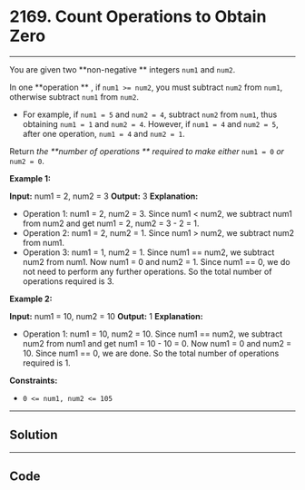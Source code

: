 # 2169. Count Operations to Obtain Zero

---

You are given two **non-negative ** integers `num1` and `num2`.

In one **operation ** , if `num1 >= num2`, you must subtract `num2` from `num1`, otherwise subtract `num1` from `num2`.

  * For example, if `num1 = 5` and `num2 = 4`, subtract `num2` from `num1`, thus obtaining `num1 = 1` and `num2 = 4`. However, if `num1 = 4` and `num2 = 5`, after one operation, `num1 = 4` and `num2 = 1`.



Return _the **number of operations ** required to make either_ `num1 = 0` _or_ `num2 = 0`.

 

**Example 1:**


**Input:** num1 = 2, num2 = 3
**Output:** 3
**Explanation:** 
- Operation 1: num1 = 2, num2 = 3. Since num1 < num2, we subtract num1 from num2 and get num1 = 2, num2 = 3 - 2 = 1.
- Operation 2: num1 = 2, num2 = 1. Since num1 > num2, we subtract num2 from num1.
- Operation 3: num1 = 1, num2 = 1. Since num1 == num2, we subtract num2 from num1.
Now num1 = 0 and num2 = 1. Since num1 == 0, we do not need to perform any further operations.
So the total number of operations required is 3.


**Example 2:**


**Input:** num1 = 10, num2 = 10
**Output:** 1
**Explanation:** 
- Operation 1: num1 = 10, num2 = 10. Since num1 == num2, we subtract num2 from num1 and get num1 = 10 - 10 = 0.
Now num1 = 0 and num2 = 10. Since num1 == 0, we are done.
So the total number of operations required is 1.


 

**Constraints:**

  * `0 <= num1, num2 <= 105`

---

## Solution



---

## Code
```python


```